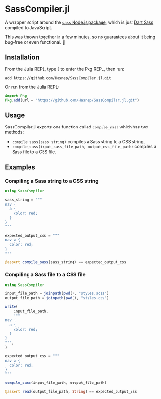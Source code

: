 # SassCompiler.jl

A wrapper script around the [`sass` Node.js package](https://www.npmjs.com/package/sass), which is just [Dart Sass](https://sass-lang.com/dart-sass) compiled to JavaScript.

This was thrown together in a few minutes, so no guarantees about it being bug-free or even functional. 🤷

## Installation

From the Julia REPL, type `]` to enter the Pkg REPL, then run:

```text
add https://github.com/Hasnep/SassCompiler.jl.git
```

Or run from the Julia REPL:

```julia
import Pkg
Pkg.add(url = "https://github.com/Hasnep/SassCompiler.jl.git")
```

## Usage

SassCompiler.jl exports one function called `compile_sass` which has two methods:

- `compile_sass(sass_string)` compiles a Sass string to a CSS string,
- `compile_sass(input_sass_file_path, output_css_file_path)` compiles a Sass file to a CSS file.

## Examples

### Compiling a Sass string to a CSS string

```julia
using SassCompiler

sass_string = """
nav {
  a {
    color: red;
  }
}
"""

expected_output_css = """
nav a {
  color: red;
}
"""

@assert compile_sass(sass_string) == expected_output_css
```

### Compiling a Sass file to a CSS file

```julia
using SassCompiler

input_file_path = joinpath(pwd(), "styles.scss")
output_file_path = joinpath(pwd(), "styles.css")

write(
    input_file_path,
    """
nav {
  a {
    color: red;
  }
}
""",
)

expected_output_css = """
nav a {
  color: red;
}
"""

compile_sass(input_file_path, output_file_path)

@assert read(output_file_path, String) == expected_output_css
```
